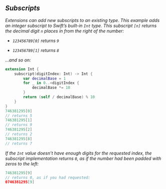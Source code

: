 ## *Subscripts*

*Extensions can add new subscripts to an existing type. This example adds an integer subscript to Swift’s built-in `Int` type. This subscript `[n]` returns the decimal digit `n` places in from the right of the number:*

- *`123456789[0]` returns `9`*

- *`123456789[1]` returns `8`*

*…and so on:*

```swift
extension Int {
    subscript(digitIndex: Int) -> Int {
        var decimalBase = 1
        for _ in 0..<digitIndex {
            decimalBase *= 10
        }
        return (self / decimalBase) % 10
    }
}
746381295[0]
// returns 5
746381295[1]
// returns 9
746381295[2]
// returns 2
746381295[8]
// returns 7
```

*If the `Int` value doesn’t have enough digits for the requested index, the subscript implementation returns `0`, as if the number had been padded with zeros to the left:*

```swift
746381295[9]
// returns 0, as if you had requested:
0746381295[9]
```

